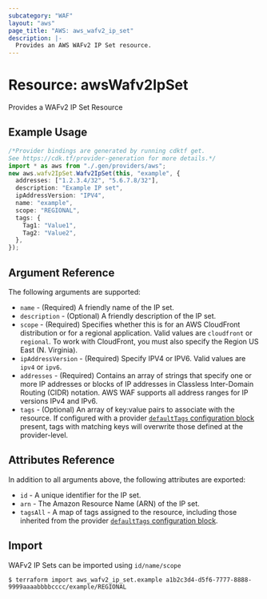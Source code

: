 ```yaml
---
subcategory: "WAF"
layout: "aws"
page_title: "AWS: aws_wafv2_ip_set"
description: |-
  Provides an AWS WAFv2 IP Set resource.
---
```


# Resource: awsWafv2IpSet

Provides a WAFv2 IP Set Resource

## Example Usage

```typescript
/*Provider bindings are generated by running cdktf get.
See https://cdk.tf/provider-generation for more details.*/
import * as aws from "./.gen/providers/aws";
new aws.wafv2IpSet.Wafv2IpSet(this, "example", {
  addresses: ["1.2.3.4/32", "5.6.7.8/32"],
  description: "Example IP set",
  ipAddressVersion: "IPV4",
  name: "example",
  scope: "REGIONAL",
  tags: {
    Tag1: "Value1",
    Tag2: "Value2",
  },
});

```

## Argument Reference

The following arguments are supported:

* `name` - (Required) A friendly name of the IP set.
* `description` - (Optional) A friendly description of the IP set.
* `scope` - (Required) Specifies whether this is for an AWS CloudFront distribution or for a regional application. Valid values are `cloudfront` or `regional`. To work with CloudFront, you must also specify the Region US East (N. Virginia).
* `ipAddressVersion` - (Required) Specify IPV4 or IPV6. Valid values are `ipv4` or `ipv6`.
* `addresses` - (Required) Contains an array of strings that specify one or more IP addresses or blocks of IP addresses in Classless Inter-Domain Routing (CIDR) notation. AWS WAF supports all address ranges for IP versions IPv4 and IPv6.
* `tags` - (Optional) An array of key:value pairs to associate with the resource. If configured with a provider [`defaultTags` configuration block](https://registry.terraform.io/providers/hashicorp/aws/latest/docs#default_tags-configuration-block) present, tags with matching keys will overwrite those defined at the provider-level.

## Attributes Reference

In addition to all arguments above, the following attributes are exported:

* `id` - A unique identifier for the IP set.
* `arn` - The Amazon Resource Name (ARN) of the IP set.
* `tagsAll` - A map of tags assigned to the resource, including those inherited from the provider [`defaultTags` configuration block](https://registry.terraform.io/providers/hashicorp/aws/latest/docs#default_tags-configuration-block).

## Import

WAFv2 IP Sets can be imported using `id/name/scope`

```console
$ terraform import aws_wafv2_ip_set.example a1b2c3d4-d5f6-7777-8888-9999aaaabbbbcccc/example/REGIONAL
```
